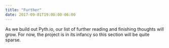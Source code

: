 ```yaml
---
title: "Further"
date: 2017-09-01T19:00:00-06:00
---
```


As we build out Pyth.io, our list of further reading and finishing thoughts will grow. For now, the project is in its infancy so this section will be quite sparse.
